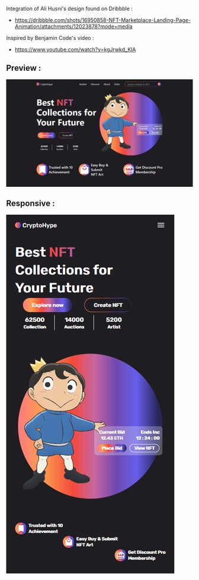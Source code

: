 Integration of Ali Husni's design found on Dribbble :
- https://dribbble.com/shots/16950858-NFT-Marketplace-Landing-Page-Animation/attachments/12023878?mode=media

Inspired by Benjamin Code's video : 
- https://www.youtube.com/watch?v=kgJrwkd_KlA

## Preview :
![alt text](https://github.com/Wawwouth/react-tailwind-vite/blob/9e7103ebef1019a61c8d94dfb1f26dc9fdb2d6fd/src/LandingNFT/preview.png)

## Responsive :
![alt text](https://github.com/Wawwouth/react-tailwind-vite/blob/6ebc64d300940465bb8cba5c17f78a7c43e727af/src/LandingNFT/preview_mobile.png)